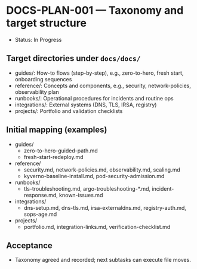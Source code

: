 # DOCS-PLAN-001 — Taxonomy and target structure

- Status: In Progress

## Target directories under `docs/docs/`

- guides/: How-to flows (step-by-step), e.g., zero-to-hero, fresh start, onboarding sequences
- reference/: Concepts and components, e.g., security, network-policies, observability plan
- runbooks/: Operational procedures for incidents and routine ops
- integrations/: External systems (DNS, TLS, IRSA, registry)
- projects/: Portfolio and validation checklists

## Initial mapping (examples)

- guides/
  - zero-to-hero-guided-path.md
  - fresh-start-redeploy.md
- reference/
  - security.md, network-policies.md, observability.md, scaling.md
  - kyverno-baseline-install.md, pod-security-admission.md
- runbooks/
  - tls-troubleshooting.md, argo-troubleshooting-\*.md, incident-response.md, known-issues.md
- integrations/
  - dns-setup.md, dns-tls.md, irsa-externaldns.md, registry-auth.md, sops-age.md
- projects/
  - portfolio.md, integration-links.md, verification-checklist.md

## Acceptance

- Taxonomy agreed and recorded; next subtasks can execute file moves.
